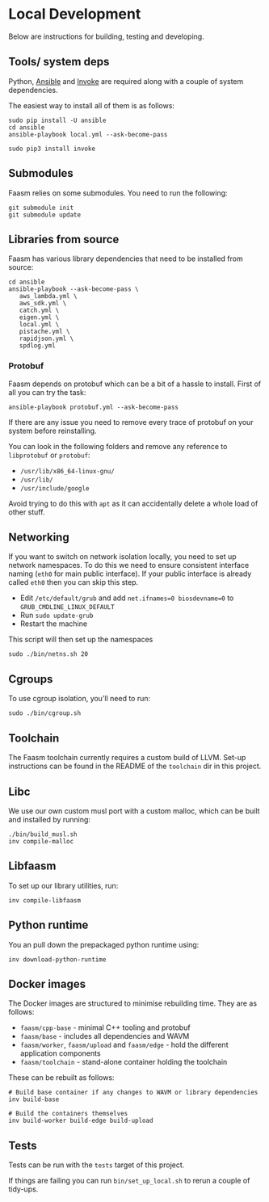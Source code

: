 # Local Development

Below are instructions for building, testing and developing.

## Tools/ system deps

Python, [Ansible](https://www.ansible.com/) and [Invoke](http://docs.pyinvoke.org/en/1.2/index.html) are required
along with a couple of system dependencies.

The easiest way to install all of them is as follows:

```
sudo pip install -U ansible
cd ansible
ansible-playbook local.yml --ask-become-pass

sudo pip3 install invoke
```

## Submodules

Faasm relies on some submodules. You need to run the following:

```
git submodule init
git submodule update
```

## Libraries from source

Faasm has various library dependencies that need to be installed from source:

```
cd ansible
ansible-playbook --ask-become-pass \
   aws_lambda.yml \
   aws_sdk.yml \
   catch.yml \
   eigen.yml \
   local.yml \
   pistache.yml \
   rapidjson.yml \
   spdlog.yml
```

### Protobuf

Faasm depends on protobuf which can be a bit of a hassle to install. First of all you can try the task:

```
ansible-playbook protobuf.yml --ask-become-pass
```

If there are any issue you need to remove every trace of protobuf on your system before reinstalling.

You can look in the following folders and remove any reference to `libprotobuf` or `protobuf`:

- `/usr/lib/x86_64-linux-gnu/`
- `/usr/lib/`
- `/usr/include/google`

Avoid trying to do this with `apt` as it can accidentally delete a whole load of other stuff.

## Networking

If you want to switch on network isolation locally, you need to set up network namespaces. To do this we need to
ensure consistent interface naming (`eth0` for main public interface). If your public interface is already called
`eth0` then you can skip this step.

- Edit `/etc/default/grub` and add `net.ifnames=0 biosdevname=0` to `GRUB_CMDLINE_LINUX_DEFAULT`
- Run `sudo update-grub`
- Restart the machine

This script will then set up the namespaces

```
sudo ./bin/netns.sh 20
```

## Cgroups

To use cgroup isolation, you'll need to run:

```
sudo ./bin/cgroup.sh
```

## Toolchain

The Faasm toolchain currently requires a custom build of LLVM. Set-up instructions can be found in the README of the `toolchain` dir in this project.

## Libc

We use our own custom musl port with a custom malloc, which can be built and installed by running:

```
./bin/build_musl.sh
inv compile-malloc
```

## Libfaasm

To set up our library utilities, run:

```
inv compile-libfaasm
```

## Python runtime

You an pull down the prepackaged python runtime using:

```
inv download-python-runtime
```

## Docker images

The Docker images are structured to minimise rebuilding time. They are as follows:

- `faasm/cpp-base` - minimal C++ tooling and protobuf
- `faasm/base` - includes all dependencies and WAVM
- `faasm/worker`, `faasm/upload` and `faasm/edge` - hold the different application components
- `faasm/toolchain` - stand-alone container holding the toolchain

These can be rebuilt as follows:

```
# Build base container if any changes to WAVM or library dependencies
inv build-base

# Build the containers themselves
inv build-worker build-edge build-upload
```

## Tests

Tests can be run with the `tests` target of this project.

If things are failing you can run `bin/set_up_local.sh` to rerun a couple of tidy-ups.
